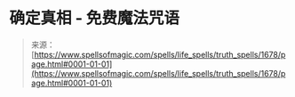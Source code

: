<!--yml

category: 未分类

date: 2024-06-12 18:34:52

-->

# 确定真相 - 免费魔法咒语

> 来源：[https://www.spellsofmagic.com/spells/life_spells/truth_spells/1678/page.html#0001-01-01](https://www.spellsofmagic.com/spells/life_spells/truth_spells/1678/page.html#0001-01-01)

